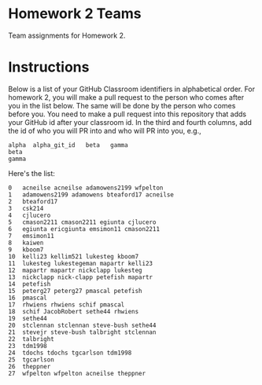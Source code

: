 # Homework 2 Teams

Team assignments for Homework 2.

# Instructions

Below is a list of your GitHub Classroom identifiers in 
alphabetical order.  For homework 2, you will 
make a pull request to the person who comes after you in the list below.
The same will be done by the person who comes before you.  You need
to make a pull request into this repository that adds your
GitHub id after your classroom id.  In the third and fourth columns,
add the id of who you will PR into and who will PR into you, e.g., 

```
alpha  alpha_git_id   beta   gamma  
beta
gamma
```

Here's the list:

```
0	acneilse acneilse adamowens2199	wfpelton
1	adamowens2199 adamowens bteaford17 acneilse
2	bteaford17
3	csk214
4	cjlucero
5	cmason2211 cmason2211 egiunta cjlucero
6	egiunta ericgiunta emsimon11 cmason2211
7	emsimon11
8	kaiwen
9	kboom7
10	kelli23 kellim521 lukesteg kboom7
11	lukesteg lukestegeman mapartr kelli23
12	mapartr mapartr nickclapp lukesteg
13	nickclapp nick-clapp petefish mapartr
14	petefish
15	peterg27 peterg27 pmascal petefish
16	pmascal
17	rhwiens rhwiens schif pmascal
18	schif JacobRobert sethe44 rhwiens
19	sethe44
20	stclennan stclennan steve-bush sethe44
21	stevejr steve-bush talbright stclennan
22	talbright
23	tdm1998
24	tdochs tdochs tgcarlson tdm1998
25	tgcarlson
26	theppner
27	wfpelton wfpelton acneilse theppner
```

